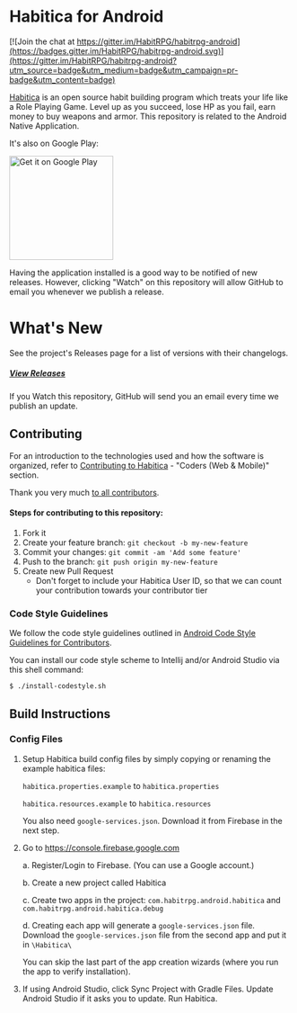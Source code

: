 # Habitica for Android

[![Join the chat at https://gitter.im/HabitRPG/habitrpg-android](https://badges.gitter.im/HabitRPG/habitrpg-android.svg)](https://gitter.im/HabitRPG/habitrpg-android?utm_source=badge&utm_medium=badge&utm_campaign=pr-badge&utm_content=badge)

[Habitica](https://habitica.com) is an open source habit building program which treats your life like a Role Playing Game. Level up as you succeed, lose HP as you fail, earn money to buy weapons and armor. This repository is related to the Android Native Application.

It's also on Google Play:

<a href="https://play.google.com/store/apps/details?id=com.habitrpg.android.habitica">
  <img alt="Get it on Google Play"
       width="185"
       src="https://play.google.com/intl/en_us/badges/images/generic/en-play-badge.png" />
</a>

Having the application installed is a good way to be notified of new releases. However, clicking "Watch" on this
repository will allow GitHub to email you whenever we publish a release.


# What's New

See the project's Releases page for a list of versions with their changelogs.

##### [View Releases](https://github.com/HabitRPG/habitrpg-android/releases)

If you Watch this repository, GitHub will send you an email every time we publish an update.

## Contributing

For an introduction to the technologies used and how the software is organized, refer to [Contributing to Habitica](http://habitica.wikia.com/wiki/Contributing_to_Habitica#Coders_.28Web_.26_Mobile.29) - "Coders (Web & Mobile)" section.

Thank you very much [to all contributors](https://github.com/HabitRPG/habitrpg-android/graphs/contributors).

#### Steps for contributing to this repository:

1. Fork it
2. Create your feature branch: `git checkout -b my-new-feature`
3. Commit your changes: `git commit -am 'Add some feature'`
4. Push to the branch: `git push origin my-new-feature`
5. Create new Pull Request
   * Don't forget to include your Habitica User ID, so that we can count your contribution towards your contributor tier

### Code Style Guidelines
We follow the code style guidelines outlined in [Android Code Style Guidelines for Contributors](https://source.android.com/source/code-style.html).

You can install our code style scheme to Intellij and/or Android Studio via this shell command:

    $ ./install-codestyle.sh

## Build Instructions

### Config Files

1. Setup Habitica build config files by simply copying or renaming the example habitica files:

   `habitica.properties.example` to `habitica.properties`

   `habitica.resources.example` to `habitica.resources`

   You also need `google-services.json`. Download it from Firebase in the next step.



2. Go to https://console.firebase.google.com

   a. Register/Login to Firebase. (You can use a Google account.)

   b. Create a new project called Habitica

   c. Create two apps in the project: `com.habitrpg.android.habitica` and `com.habitrpg.android.habitica.debug`

   d. Creating each app will generate a `google-services.json` file. Download the `google-services.json` file from the second app and put it in `\Habitica\`

   You can skip the last part of the app creation wizards (where you run the app to verify installation).



3. If using Android Studio, click Sync Project with Gradle Files. Update Android Studio if it asks you to update. Run Habitica.